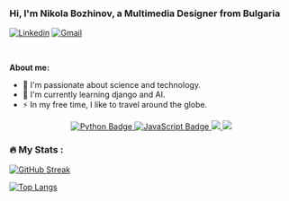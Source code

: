 ### Hi, I'm Nikola Bozhinov, a Multimedia Designer from Bulgaria

[![Linkedin](https://img.shields.io/badge/-LinkedIn-blue?style=flat&logo=Linkedin&logoColor=white)](https://www.linkedin.com/in/nikolabozhinov/)
[![Gmail](https://img.shields.io/badge/-Gmail-c14438?style=flat&logo=Gmail&logoColor=white)](mailto:nikolaobozhinov@gmail.com)

<!--
**vislupus/vislupus** is a ✨ _special_ ✨ repository because its `README.md` (this file) appears on your GitHub profile.

Here are some ideas to get you started:

- 🔭 I’m currently working on ...
- 🌱 I’m currently learning ...
- 👯 I’m looking to collaborate on ...
- 🤔 I’m looking for help with ...
- 💬 Ask me about ...
- 📫 How to reach me: ...
- 😄 Pronouns: ...
- ⚡ Fun fact: ...

https://github.com/Naereen/badges
[![Open In Collab](https://colab.research.google.com/assets/colab-badge.svg)](https://colab.research.google.com/github/Naereen/badges)
[![MIT license](https://img.shields.io/badge/License-MIT-blue.svg)](https://lbesson.mit-license.org/)
https://github.com/alexandresanlim/Badges4-README.md-Profile#-design-

![html-5 (1)](https://user-images.githubusercontent.com/59178005/120279529-3308c480-c2d4-11eb-866c-605f147c474a.png) &nbsp;    
![css (1)](https://user-images.githubusercontent.com/59178005/120279542-3603b500-c2d4-11eb-8121-b870b4034fe5.png)  &nbsp;   
![javascript (1)](https://user-images.githubusercontent.com/59178005/120279558-38fea580-c2d4-11eb-8105-882ab63672ff.png)  &nbsp;  
![python (2)](https://user-images.githubusercontent.com/59178005/120279573-3bf99600-c2d4-11eb-94b9-ea3ce8a93a26.png) &nbsp;  
![icons8-django-32 (2)](https://user-images.githubusercontent.com/59178005/120279586-4025b380-c2d4-11eb-85e4-918eaa313789.png)  &nbsp;  
![icons8-php-logo-32](https://user-images.githubusercontent.com/59178005/120279623-49af1b80-c2d4-11eb-9b96-c69a11c3136a.png) &nbsp;   
![icons8-rest-api-32](https://user-images.githubusercontent.com/59178005/120279628-4c117580-c2d4-11eb-94c7-39a8332dccbc.png)  &nbsp;  
![icons8-postgresql-32](https://user-images.githubusercontent.com/59178005/120279644-4e73cf80-c2d4-11eb-8c60-2705698ce5a9.png)  &nbsp; 
![icons8-amazon-web-services-32](https://user-images.githubusercontent.com/59178005/120279696-621f3600-c2d4-11eb-9e4d-433b9d5a42fe.png)

![](https://komarev.com/ghpvc/?username=vislupus&color=blueviolet)
-->

&nbsp;

**About me:**

- 🔭 I'm passionate about science and technology.
- 🌱 I'm currently learning django and AI.
- ⚡ In my free time, I like to travel around the globe.

<div id="badges" align="center">
<!--   <a href="your-django-URL">
    <img src="https://img.shields.io/badge/django-%23092E20.svg?style=for-the-badge&logo=django&logoColor=white" alt="Django Badge"/>
  </a> -->
  
  <a href="your-python-URL">
    <img src="https://img.shields.io/badge/python-3670A0?style=for-the-badge&logo=python&logoColor=ffdd54" alt="Python Badge"/>
  </a>
  
  <a href="your-javascript-URL">
    <img src="https://img.shields.io/badge/javascript-%23323330.svg?style=for-the-badge&logo=javascript&logoColor=%23F7DF1E" alt="JavaScript Badge"/>
  </a>

    
  <a href="your-Illustrator-URL">
    <img src="https://img.shields.io/badge/Adobe%20Illustrator-FF9A00?style=for-the-badge&logo=adobe%20illustrator&logoColor=white"/>
  </a>

  <a href="your-Photoshop-URL">
    <img src="https://img.shields.io/badge/Adobe%20Photoshop-31A8FF?style=for-the-badge&logo=Adobe%20Photoshop&logoColor=black"/>
  </a>
  
 <!--  <a href="your-kali-URL">
    <img src="https://img.shields.io/badge/Kali-268BEE?style=for-the-badge&logo=kalilinux&logoColor=white" alt="Kali Badge"/>
  </a> -->
  
 <!--  <a href="your-github-URL">
    <img src="https://img.shields.io/badge/github-%23121011.svg?style=for-the-badge&logo=github&logoColor=white" alt="GitHub Badge"/>
  </a> -->
  
 <!--   <a href="your-linux-URL">
    <img src="https://img.shields.io/badge/Linux-FCC624?style=for-the-badge&logo=linux&logoColor=black" alt="Linux Badge"/>
  </a> -->
  
<!--   <a href="your-youtube-URL">
    <img src="https://img.shields.io/badge/YouTube-red?style=for-the-badge&logo=youtube&logoColor=white" alt="Youtube Badge"/>
  </a> -->
  
 <!--  <a href="your-twitter-URL">
    <img src="https://img.shields.io/badge/Twitter-blue?style=for-the-badge&logo=twitter&logoColor=white" alt="Twitter Badge"/>
  </a> -->
</div>

### :fire: My Stats :
[![GitHub Streak](http://github-readme-streak-stats.herokuapp.com?user=vislupus&theme=light&theme=vision-friendly-light)](https://git.io/streak-stats)

[![Top Langs](https://github-readme-stats.vercel.app/api/top-langs/?username=vislupus&layout=compact&theme=vision-friendly-light)](https://github.com/vislupus/github-readme-stats)

<!--
[![Vislupus's github trophy](https://github-profile-trophy.vercel.app/?username=vislupus&row=1)](https://github.com/vislupus/github-profile-trophy)

[![Vislupus's github stats](https://github-readme-stats.vercel.app/api?username=vislupus&theme=vision-friendly-light)](https://github.com/vislupus/github-readme-stats)

[![Vislupus's top languages](https://github-readme-stats.vercel.app/api/top-langs/?username=vislupus&theme=vision-friendly-light)](https://github.com/vislupus/github-readme-stats)
-->
